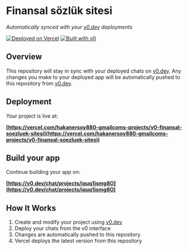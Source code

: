 # Finansal sözlük sitesi

*Automatically synced with your [v0.dev](https://v0.dev) deployments*

[![Deployed on Vercel](https://img.shields.io/badge/Deployed%20on-Vercel-black?style=for-the-badge&logo=vercel)](https://vercel.com/hakanersoy880-gmailcoms-projects/v0-finansal-soezluek-sitesi)
[![Built with v0](https://img.shields.io/badge/Built%20with-v0.dev-black?style=for-the-badge)](https://v0.dev/chat/projects/iquq1jsmg8O)

## Overview

This repository will stay in sync with your deployed chats on [v0.dev](https://v0.dev).
Any changes you make to your deployed app will be automatically pushed to this repository from [v0.dev](https://v0.dev).

## Deployment

Your project is live at:

**[https://vercel.com/hakanersoy880-gmailcoms-projects/v0-finansal-soezluek-sitesi](https://vercel.com/hakanersoy880-gmailcoms-projects/v0-finansal-soezluek-sitesi)**

## Build your app

Continue building your app on:

**[https://v0.dev/chat/projects/iquq1jsmg8O](https://v0.dev/chat/projects/iquq1jsmg8O)**

## How It Works

1. Create and modify your project using [v0.dev](https://v0.dev)
2. Deploy your chats from the v0 interface
3. Changes are automatically pushed to this repository
4. Vercel deploys the latest version from this repository
